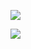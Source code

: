 <img
    src="https://github-readme-stats.vercel.app/api?username=finnpaes&show_icons=true&theme=radical"
/>

<img
     src="https://github-readme-stats.vercel.app/api/top-langs/?username=finnpaes&layout=compact&theme=radical"
/>

<!--
**FinnPaes/finnpaes** is a ✨ _special_ ✨ repository because its `README.md` (this file) appears on your GitHub profile.

Here are some ideas to get you started:

- 🔭 I’m currently working on ...
- 🌱 I’m currently learning ...
- 👯 I’m looking to collaborate on ...
- 🤔 I’m looking for help with ...
- 💬 Ask me about ...
- 📫 How to reach me: ...
- 😄 Pronouns: ...
- ⚡ Fun fact: ...
-->

